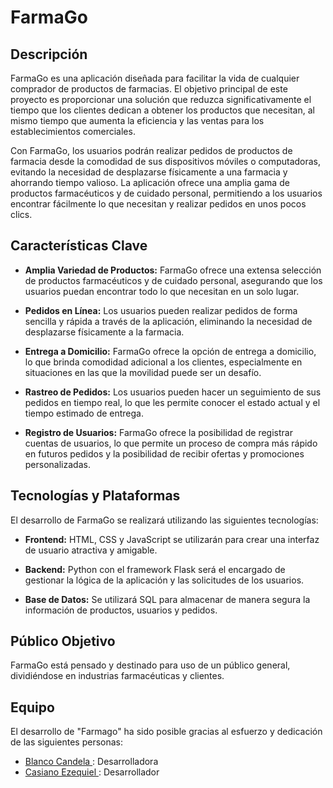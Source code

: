 # FarmaGo

## Descripción

FarmaGo es una aplicación diseñada para facilitar la vida de cualquier comprador de productos de farmacias. El objetivo principal de este proyecto es proporcionar una solución que reduzca significativamente el tiempo que los clientes dedican a obtener los productos que necesitan, al mismo tiempo que aumenta la eficiencia y las ventas para los establecimientos comerciales.

Con FarmaGo, los usuarios podrán realizar pedidos de productos de farmacia desde la comodidad de sus dispositivos móviles o computadoras, evitando la necesidad de desplazarse físicamente a una farmacia y ahorrando tiempo valioso. La aplicación ofrece una amplia gama de productos farmacéuticos y de cuidado personal, permitiendo a los usuarios encontrar fácilmente lo que necesitan y realizar pedidos en unos pocos clics.

## Características Clave

- **Amplia Variedad de Productos:** FarmaGo ofrece una extensa selección de productos farmacéuticos y de cuidado personal, asegurando que los usuarios puedan encontrar todo lo que necesitan en un solo lugar.

- **Pedidos en Línea:** Los usuarios pueden realizar pedidos de forma sencilla y rápida a través de la aplicación, eliminando la necesidad de desplazarse físicamente a la farmacia.

- **Entrega a Domicilio:** FarmaGo ofrece la opción de entrega a domicilio, lo que brinda comodidad adicional a los clientes, especialmente en situaciones en las que la movilidad puede ser un desafío.

- **Rastreo de Pedidos:** Los usuarios pueden hacer un seguimiento de sus pedidos en tiempo real, lo que les permite conocer el estado actual y el tiempo estimado de entrega.

- **Registro de Usuarios:** FarmaGo ofrece la posibilidad de registrar cuentas de usuarios, lo que permite un proceso de compra más rápido en futuros pedidos y la posibilidad de recibir ofertas y promociones personalizadas.

## Tecnologías y Plataformas

El desarrollo de FarmaGo se realizará utilizando las siguientes tecnologías:

- **Frontend:** HTML, CSS y JavaScript se utilizarán para crear una interfaz de usuario atractiva y amigable.

- **Backend:** Python con el framework Flask será el encargado de gestionar la lógica de la aplicación y las solicitudes de los usuarios.

- **Base de Datos:** Se utilizará SQL para almacenar de manera segura la información de productos, usuarios y pedidos.

## Público Objetivo

FarmaGo está pensado y destinado para uso de un público general, dividiéndose en industrias farmacéuticas y clientes.

## Equipo

El desarrollo de "Farmago" ha sido posible gracias al esfuerzo y dedicación de las siguientes personas:

- [Blanco Candela ](https://github.com/Candela-blanco): Desarrolladora
- [Casiano Ezequiel ](https://github.com/yoezequiel): Desarrollador

